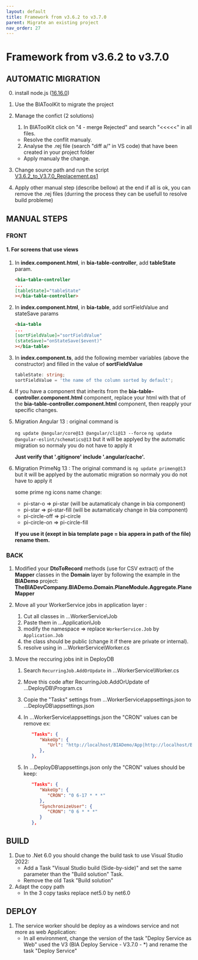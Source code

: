 ```yaml
---
layout: default
title: Framework from v3.6.2 to v3.7.0
parent: Migrate an existing project
nav_order: 27
---
```

# Framework from v3.6.2 to v3.7.0

## AUTOMATIC MIGRATION

0. install node.js ([16.16.0](https://nodejs.org/download/release/v16.16.0/))
   
1. Use the BIAToolKit to migrate the project

2. Manage the confict (2 solutions)
   1. In BIAToolKit click on "4 - merge Rejected" and search "<<<<<" in all files.  
    * Resolve the conflit manualy.
   2. Analyse the .rej file (search "diff a/" in VS code) that have been created in your project folder
     * Apply manualy the change.

3. Change source path and run the script [V3.6.2_to_V3.7.0_Replacement.ps1](./Scripts/V3.6.2_to_V3.7.0_Replacement.ps1)

4. Apply other manual step (describe bellow) at the end if all is ok, you can remove the .rej files (durring the process they can be usefull to resolve build probleme)

## MANUAL STEPS

### FRONT

#### 1. For screens that use views

1. In **index.component.html**, in **bia-table-controller**, add **tableState** param.

   ```html
   <bia-table-controller
   ...
   [tableState]="tableState"
   ></bia-table-controller>
   ```

2. In **index.component.html**, in **bia-table**, add sortFieldValue and stateSave params

   ```html
   <bia-table
   ...
   [sortFieldValue]="sortFieldValue"
   (stateSave)="onStateSave($event)"
   ></bia-table>
   ```

3. In **index.component.ts**, add the following member variables (above the constructor) and filled in the value of **sortFieldValue**

   ```ts
   tableState: string;
   sortFieldValue = 'the name of the column sorted by default';
   ```

4. If you have a component that inherits from the **bia-table-controller.component.html** component, replace your html with that of the **bia-table-controller.component.html** component, then reapply your specific changes.

5. Migration Angular 13 :
   original command is 
   
   ```ng update @angular/core@13 @angular/cli@13 --force```
   ```ng update @angular-eslint/schematics@13```
   but it will be applyed by the automatic migration so normaly you do not have to apply it

   **Just verify that '.gitignore'  include '.angular/cache'.**



6. Migration PrimeNg 13 :
   The original command is 
   ```ng update primeng@13``` 
   but it will be applyed by the automatic migration so normaly you do not have to apply it
   

   some prime ng icons name change: 
   - pi-star-o => pi-star (will be autamaticaly change in bia component)
   - pi-star => pi-star-fill (will be autamaticaly change in bia component)
   - pi-circle-off => pi-circle
   - pi-circle-on => pi-circle-fill

   **If you use it (exept in bia template page = bia appera in path of the file) rename them.**

### BACK

1. Modified your **DtoToRecord** methods (use for CSV extract) of the **Mapper** classes in the **Domain** layer by following the example in the **BIADemo** project:
**TheBIADevCompany.BIADemo.Domain.PlaneModule.Aggregate.PlaneMapper**

2. Move all your WorkerService jobs in application layer :
   1. Cut all classes in ...WorkerService\Job
   2. Paste them in ...Application\Job
   3. modify the namespace => replace ```WorkerService.Job``` by ```Application.Job```
   4. the class should be public (change it if there are private or internal).
   5. resolve using in ...WorkerService\Worker.cs

3. Move the reccuring jobs init in DeployDB
   1. Search ```RecurringJob.AddOrUpdate``` in ...WorkerService\Worker.cs
   2. Move this code after  RecurringJob.AddOrUpdate<SynchronizeUserTask> of ...DeployDB\Program.cs
   3. Copie the "Tasks" settings from ...WorkerService\appsettings.json to ...DeployDB\appsettings.json
   4. In ...WorkerService\appsettings.json the "CRON" values can be remove ex:

      ```json
         "Tasks": {
            "WakeUp": {
               "Url": "http://localhost/BIADemo/App|http://localhost/BIADemo/WebApi/api/Auth/frontEndVersion"
            },
         },
      ```

   5. In ...DeployDB\appsettings.json only the "CRON" values should be keep:

      ```json
         "Tasks": {
            "WakeUp": {
               "CRON": "0 6-17 * * *"
            },
            "SynchronizeUser": {
               "CRON": "0 6 * * *"
            }
         },
      ```

## BUILD

1. Due to .Net 6.0 you should change the build task to use Visual Studio 2022:
   * Add a Task "Visual Studio build (Side-by-side)" and set the same parameter than the "Build solution" Task.
   * Remove the old Task "Build solution"
2. Adapt the copy path 
   * In the 3 copy tasks replace net5.0 by net6.0

## DEPLOY

1. The service worker should be deploy as a windows service and not more as web Application:
   * In all environment, change the version of the task "Deploy Service as Web" used the V3 (BIA Deploy Service - V3.7.0 - *) and rename the task "Deploy Service"
